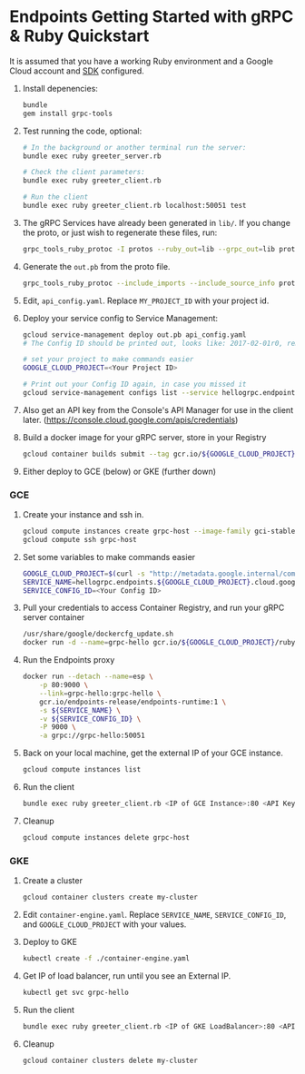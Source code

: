 # Endpoints Getting Started with gRPC & Ruby Quickstart

It is assumed that you have a working Ruby environment and a Google
Cloud account and [SDK](https://cloud.google.com/sdk/) configured.

1. Install depenencies:

    ```bash
    bundle
    gem install grpc-tools
    ```

1. Test running the code, optional:

    ```bash
    # In the background or another terminal run the server:
    bundle exec ruby greeter_server.rb

    # Check the client parameters:
    bundle exec ruby greeter_client.rb

    # Run the client
    bundle exec ruby greeter_client.rb localhost:50051 test
    ```

1. The gRPC Services have already been generated in `lib/`. If you
   change the proto, or just wish to regenerate these files, run:

    ```bash
    grpc_tools_ruby_protoc -I protos --ruby_out=lib --grpc_out=lib protos/helloworld.proto
    ```

1. Generate the `out.pb` from the proto file.

    ```bash
    grpc_tools_ruby_protoc --include_imports --include_source_info protos/helloworld.proto --descriptor_set_out out.pb
    ```

1. Edit, `api_config.yaml`. Replace `MY_PROJECT_ID` with your project id.

1. Deploy your service config to Service Management:

    ```bash
    gcloud service-management deploy out.pb api_config.yaml
    # The Config ID should be printed out, looks like: 2017-02-01r0, remember this

    # set your project to make commands easier
    GOOGLE_CLOUD_PROJECT=<Your Project ID>

    # Print out your Config ID again, in case you missed it
    gcloud service-management configs list --service hellogrpc.endpoints.${GOOGLE_CLOUD_PROJECT}.cloud.goog
    ```

1. Also get an API key from the Console's API Manager for use in the
   client later. (https://console.cloud.google.com/apis/credentials)

1. Build a docker image for your gRPC server, store in your Registry

    ```bash
    gcloud container builds submit --tag gcr.io/${GOOGLE_CLOUD_PROJECT}/ruby-grpc-hello:1.0 .
    ```

1. Either deploy to GCE (below) or GKE (further down)

### GCE

1. Create your instance and ssh in.

    ```bash
    gcloud compute instances create grpc-host --image-family gci-stable --image-project google-containers --tags=http-server
    gcloud compute ssh grpc-host
    ```

1. Set some variables to make commands easier

    ```bash
    GOOGLE_CLOUD_PROJECT=$(curl -s "http://metadata.google.internal/computeMetadata/v1/project/project-id" -H "Metadata-Flavor: Google")
    SERVICE_NAME=hellogrpc.endpoints.${GOOGLE_CLOUD_PROJECT}.cloud.goog
    SERVICE_CONFIG_ID=<Your Config ID>
    ```

1. Pull your credentials to access Container Registry, and run your
   gRPC server container

    ```bash
    /usr/share/google/dockercfg_update.sh
    docker run -d --name=grpc-hello gcr.io/${GOOGLE_CLOUD_PROJECT}/ruby-grpc-hello:1.0
    ```

1. Run the Endpoints proxy

    ```bash
    docker run --detach --name=esp \
        -p 80:9000 \
        --link=grpc-hello:grpc-hello \
        gcr.io/endpoints-release/endpoints-runtime:1 \
        -s ${SERVICE_NAME} \
        -v ${SERVICE_CONFIG_ID} \
        -P 9000 \
        -a grpc://grpc-hello:50051
    ```

1. Back on your local machine, get the external IP of your GCE instance.

    ```bash
    gcloud compute instances list
    ```

1. Run the client

    ```bash
    bundle exec ruby greeter_client.rb <IP of GCE Instance>:80 <API Key from Console>
    ```

1. Cleanup

    ```bash
    gcloud compute instances delete grpc-host
    ```

### GKE

1. Create a cluster

    ```bash
    gcloud container clusters create my-cluster
    ```

1. Edit `container-engine.yaml`. Replace `SERVICE_NAME`,
   `SERVICE_CONFIG_ID`, and `GOOGLE_CLOUD_PROJECT` with your values.

1. Deploy to GKE

    ```bash
    kubectl create -f ./container-engine.yaml
    ```

1. Get IP of load balancer, run until you see an External IP.

    ```bash
    kubectl get svc grpc-hello
    ```

1. Run the client

    ```bash
    bundle exec ruby greeter_client.rb <IP of GKE LoadBalancer>:80 <API Key from Console>
    ```

1. Cleanup

    ```bash
    gcloud container clusters delete my-cluster
    ```
